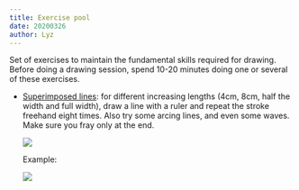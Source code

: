 ```yaml
---
title: Exercise pool
date: 20200326
author: Lyz
---
```


Set of exercises to maintain the fundamental skills required for drawing. Before
doing a drawing session, spend 10-20 minutes doing one or several of these
exercises.

* [Superimposed lines](https://drawabox.com/lesson/1/superimposedlines): for
    different increasing lengths (4cm, 8cm, half the width and full width), draw
    a line with a ruler and repeat the stroke freehand eight times. Also try
    some arcing lines, and even some waves. Make sure you fray only at the end.

    ![](../../draw-a-box-flow-fry-at-the-end.jpg)

    Example:

    ![](../../draw-a-box-flow-superimposed-lines.jpg)
